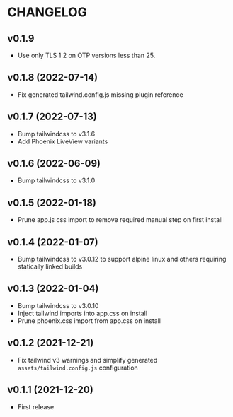 # CHANGELOG

## v0.1.9
  * Use only TLS 1.2 on OTP versions less than 25.

## v0.1.8 (2022-07-14)
  * Fix generated tailwind.config.js missing plugin reference

## v0.1.7 (2022-07-13)
  * Bump tailwindcss to v3.1.6
  * Add Phoenix LiveView variants

## v0.1.6 (2022-06-09)
  * Bump tailwindcss to v3.1.0

## v0.1.5 (2022-01-18)
  * Prune app.js css import to remove required manual step on first install

## v0.1.4 (2022-01-07)
  * Bump tailwindcss to v3.0.12 to support alpine linux and others requiring statically linked builds

## v0.1.3 (2022-01-04)
  * Bump tailwindcss to v3.0.10
  * Inject tailwind imports into app.css on install
  * Prune phoenix.css import from app.css on install

## v0.1.2 (2021-12-21)
  * Fix tailwind v3 warnings and simplify generated `assets/tailwind.config.js` configuration

## v0.1.1 (2021-12-20)
  * First release
